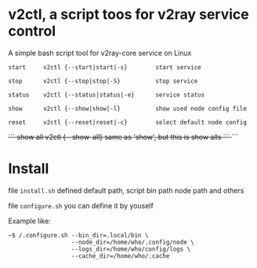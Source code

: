 # v2ctl, a script toos for v2ray service control

A simple bash script tool for v2ray-core service on Linux

```
start     v2ctl {--start|start|-s}        start service
```
```
stop      v2ctl {--stop|stop|-S}          stop service
```
```
status    v2ctl {--status|status|-e}      service status
```
```
show      v2ctl {--show|show|-l}          show used node config file
```
```
reset     v2ctl {--reset|reset|-c}        select default node config
```
<del>
```
show all  v2ctl {--show-all}              same as 'show', but this is show alls
```
</del>
```

# Install

file `install.sh` defined default path, script bin path node path and others

file `configure.sh` you can define it by youself

Example like:
```
~$ /.configure.sh --bin_dir=.local/bin \
                  --node_dir=/home/who/.config/node \
                  --logs_dir=/home/who/config/logs \
                  --cache_dir=/home/who/.cache
